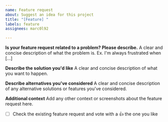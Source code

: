 ```yaml
---
name: Feature request
about: Suggest an idea for this project
title: "[Feature] "
labels: feature
assignees: marc0l92

---
```


**Is your feature request related to a problem? Please describe.**
A clear and concise description of what the problem is. Ex. I'm always frustrated when [...]

**Describe the solution you'd like**
A clear and concise description of what you want to happen.

**Describe alternatives you've considered**
A clear and concise description of any alternative solutions or features you've considered.

**Additional context**
Add any other context or screenshots about the feature request here.


- [ ] Check the existing feature request and vote with a 👍 the one you like
